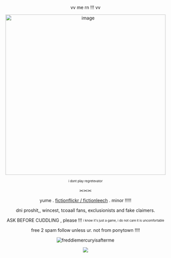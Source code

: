 
 <p align="center">vv me rn !!! vv</p>
 <p align="center">
<img width="500" height="500" alt="image" src="https://github.com/user-attachments/assets/480d9cb2-c0f2-4b48-b688-0e9f0356ad42" />
</h4>
 <p align="center"><sub><sup>i dont play regretevator</sup></sub></p>


<p align="center">⫘⫘⫘</p>

<p align="center">yume . <ins>fictionflickr / fictionleech</ins> . minor !!!!!</p> 
<p align="center">dni proshit,, wincest, tcoaall fans, exclusionists and fake claimers.</p>
<p align="center">ASK BEFORE CUDDLING , please !!!
<sub><sup>i know it's just a game, i do not care it is uncomfortable</sup></sub>
<p align="center">free 2 spam follow unless ur. not from ponytown !!!!</p>


<p align="center"> <img src="https://komarev.com/ghpvc/?username=freddiemercuryisafterme&label=hi%20there%20^_^&color=1e0b0b&style=flat" alt="freddiemercuryisafterme" /> </p>

<p align="center"> 
 
</p>
<p align="center"> <img src="https://github.com/user-attachments/assets/3bde3362-a113-42a0-a25b-0527cc9b28cd" /> </p>
